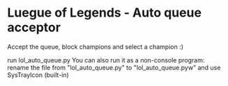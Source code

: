 # Luegue of Legends - Auto queue acceptor

Accept the queue, block champions and select a champion :)

run lol_auto_queue.py
You can also run it as a non-console program: rename the file from "lol_auto_queue.py" to "lol_auto_queue.pyw" and use SysTrayIcon (built-in)